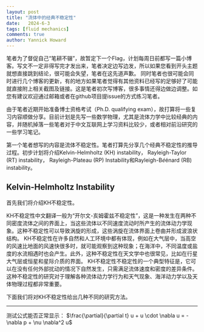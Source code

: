 ```yaml
---
layout: post
title: "流体中的经典不稳定性"
date:   2024-6-3
tags: [fluid mechanics]
comments: true
author: Yannick Howard
---
```


笔者为了督促自己“笔耕不辍”，故暂定下一个Flag，计划每周日前都写一篇小博客。写文不一定非得写完才发出来，笔者决定边写边发，所以如果您看到开头主题就想直接跳到结论，很可能会失望，笔者在这先道声歉。
同时笔者也很可能会同时进行几个博客的更新，有的地方如果笔者觉得有其他资料已经写的足够好了可能就直接附上相关截图及链接。这是笔者初次写博客，很多事情还得边做边调整。如您有建议欢迎通过邮箱或者在github项目提issue的方式练习笔者。

由于笔者近期开始准备博士资格考试（Ph.D. qualifying exam），故打算将一些复习内容顺做分享。目前计划是先写一些数学物理，尤其是流体力学中比较经典的内容，并随机掉落一些笔者对于中文互联网上学习资料比较少，或者相对前沿研究的一些学习笔记。

第一个笔者想写的内容是流体不稳定性。笔者打算先分享几个经典不稳定性的推导过程。初步计划将介绍Kelvin-Helmholtz (KH) instability， Rayleigh-Taylor (RT) instability， Rayleigh-Plateau (RP) Instability和Rayleigh-B$\acute{e}$énard (RB) instability。

<!-- more -->
## Kelvin-Helmholtz Instability

首先我们将介绍KH不稳定性。

KH不稳定性中文翻译一般为“开尔文-亥姆霍兹不稳定性”，这是一种发生在两种不同密度流体之间的界面上，当这些流体以不同速度流动时所产生的流体动力学现象。这种不稳定性可以导致涡旋的形成，这些涡旋在流体界面上卷曲并形成波浪状结构。
KH不稳定性在许多自然和人工环境中都有体现，例如在大气层中，当高空的风速比地面的风速快很多时，就可能观察到这种现象；在海洋中，不同温度或盐度的水流相遇时也会产生。此外，这种不稳定性在天文学中也很常见，比如在行星大气层或恒星和星际介质的界面。
KH不稳定性不稳定性的一个典型特征是，它可以在没有任何外部扰动的情况下自然发生，只需满足流体速度和密度的差异条件。这种不稳定性的研究对于理解各种流体动力学行为和天气现象、海洋动力学以及天体物理过程都非常重要。

下面我们将对KH不稳定性给出几种不同的研究方法。


----
测试公式能否正常显示：
$\frac{\partial}{\partial t} u + u \cdot \nabla u = -\nabla p + \nu \nabla^2 u$
